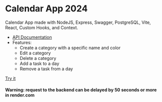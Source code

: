 # Calendar App 2024

Calendar App made with NodeJS, Express, Swagger, PostgreSQL, Vite, React, Custom Hooks, and Context.

- [API Documentation](https://server-pern-kodp.onrender.com/api/v1/docs/)
- Features:
  - Create a category with a specific name and color
  - Edit a category
  - Delete a category
  - Add a task to a day
  - Remove a task from a day

[Try it](https://calendar-app-client-pern.onrender.com/)

#### Warning: request to the backend can be delayed by 50 seconds or more in render.com

